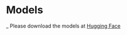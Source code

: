 # Models
_ Please download the models at [Hugging Face](https://huggingface.co/minhnguyen/Advanced_B-cell_Epitopes_Prediction)
